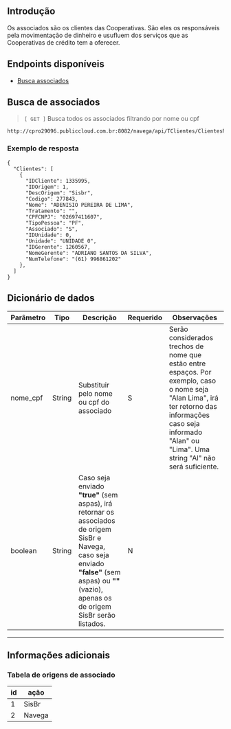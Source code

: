 ## Introdução

Os associados são os clientes das Cooperativas. São eles os responsáveis pela movimentação de dinheiro e usufluem dos serviços que as Cooperativas de crédito tem a oferecer.

## Endpoints disponíveis

- [Busca associados](#busca-de-associados)

## Busca de associados

> `[ GET ]` Busca todos os associados filtrando por nome ou cpf


```
http://cpro29096.publiccloud.com.br:8082/navega/api/TClientes/ClientesResumido/{nome_cpf}/{boolean}
```

### Exemplo de resposta

```
{
  "Clientes": [
    {
      "IDCliente": 1335995,
      "IDOrigem": 1,
      "DescOrigem": "Sisbr",
      "Codigo": 277843,
      "Nome": "ADENISIO PEREIRA DE LIMA",
      "Tratamento": "",
      "CPFCNPJ": "02697411607",
      "TipoPessoa": "PF",
      "Associado": "S",
      "IDUnidade": 0,
      "Unidade": "UNIDADE 0",
      "IDGerente": 1260567,
      "NomeGerente": "ADRIANO SANTOS DA SILVA",
      "NumTelefone": "(61) 996861202"
    },
  ]
}
```

## Dicionário de dados

|Parâmetro|Tipo|Descrição|Requerido|Observações|
|--|--|--|--|--|
|nome_cpf|String|Substituir pelo nome ou cpf do associado|S| Serão considerados trechos de nome que estão entre espaços. Por exemplo, caso o nome seja "Alan Lima", irá ter retorno das informações caso seja informado "Alan" ou "Lima". Uma string "Al" não será suficiente.|
|boolean|String|Caso seja enviado **"true"** (sem aspas), irá retornar os associados de origem SisBr e Navega, caso seja enviado **"false"** (sem aspas) ou **""** (vazio), apenas os de origem SisBr serão listados.|N||



---
 
## Informações adicionais

### Tabela de origens de associado

|id|ação|
|--|--|
|1|SisBr|
|2|Navega|